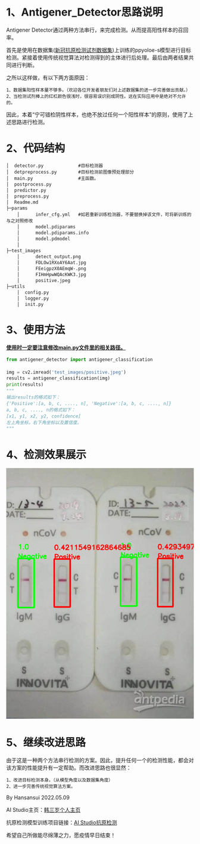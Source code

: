 # 1、Antigener_Detector思路说明

Antigener Detector通过两种方法串行，来完成检测。从而提高阳性样本的召回率。

首先是使用在数据集([新冠抗原检测试剂数据集](https://ai.baidu.com/easydl/app/invitation?token=3cea8a6a5592e25101e1e8dbaa0ad1f7))上训练的ppyoloe-s模型进行目标检测。紧接着使用传统视觉算法对检测得到的主体进行后处理。最后由两者结果共同进行判断。

之所以这样做，有以下两方面原因：
    
    1、数据集阳性样本量不够多。（欢迎各位开发者朋友们对上述数据集的进一步完善做出贡献。）
    2、当检测试剂棒上的红杠颜色很浅时，很容易误识别成阴性。这在实际应用中是绝对不允许的。

因此，本着“宁可错检阴性样本，也绝不放过任何一个阳性样本”的原则，使用了上述思路进行检测。

# 2、代码结构


    │  detector.py             #目标检测器
    │  detpreprocess.py        #目标检测前图像预处理部分
    │  main.py				   #主函数。
    │  postprocess.py
    │  predictor.py
    │  preprocess.py
    │  Readme.md        
    ├─params
        │      infer_cfg.yml   #如若重新训练检测器，不要替换掉该文件，可将新训练的与之对照修改
        │      model.pdiparams
        │      model.pdiparams.info
        │      model.pdmodel
        │      
    ├─test_images
        │      detect_output.png
        │      FDLOw1RXoAY6Aat.jpg
        │      FEeigpzX0AEmqW-.png
        │      FIHmHpwWQAcKWK3.jpg
        │      positive.jpeg
    ├─utils
        │  config.py
        │  logger.py
        │  init.py  

# 3、使用方法

**<u>使用时一定要注意修改main.py文件里的相关路径。</u>**

```python
from antigener_detector import antigener_classification

img = cv2.imread('test_images/positive.jpeg')
results = antigener_classification(img)
print(results)
"""
输出results的格式如下：
{'Positive':[a, b, c, ...., n], 'Negative':[a, b, c, ...., n]}
a, b, c, ...., n的格式如下：
[x1, y1, x2, y2, confidence]
左上角坐标，右下角坐标以及置信度。
"""
```



# 4、检测效果展示

![detect_output](test_images/detect_output.png)

# 5、继续改进思路

由于这是一种两个方法串行检测的方案。因此，提升任何一个的检测性能，都会对该方案的性能提升有一定帮助。而改进思路也很显然：

    1、改进目标检测本身。（从模型角度以及数据集角度）
    2、进一步完善传统视觉算法方案。


By Hansansui 2022.05.09

AI Studio主页：[韩三岁个人主页](https://aistudio.baidu.com/aistudio/usercenter)

抗原检测模型训练项目链接：[AI Studio抗原检测](https://aistudio.baidu.com/aistudio/projectdetail/3965485?contributionType=1)

希望自己所做能尽绵薄之力，愿疫情早日结束！
